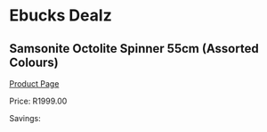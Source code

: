 
# Ebucks Dealz
## Samsonite Octolite Spinner 55cm (Assorted Colours)
[Product Page](https://www.ebucks.com/web/shop/productSelected.do?prodId=1049166836&catId=714997442)

Price: R1999.00

Savings: 


	